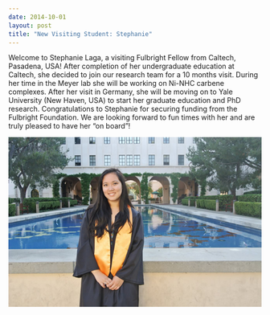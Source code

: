 ```yaml
---
date: 2014-10-01
layout: post
title: "New Visiting Student: Stephanie"
---
```


Welcome to Stephanie Laga, a visiting Fulbright Fellow from Caltech, Pasadena, USA!
After completion of her undergraduate education at Caltech, she decided to join our research team for a 10 months visit. 
During her time in the Meyer lab she will be working on Ni-NHC carbene complexes. 
After her visit in Germany, she will be moving on to Yale University (New Haven, USA) to start her graduate education and PhD research. 
Congratulations to Stephanie for securing funding from the Fulbright Foundation. 
We are looking forward to fun times with her and are truly pleased to have her “on board”!

![Stephanie](/assets/img/Laga_webseite.jpg)